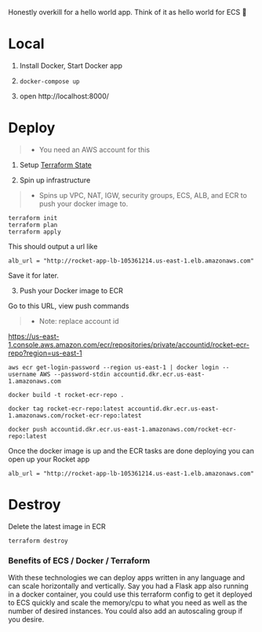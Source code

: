 Honestly overkill for a hello world app. Think of it as hello world for ECS 👋

# Local

1. Install Docker, Start Docker app

2. `docker-compose up`

3. open http://localhost:8000/

# Deploy

> - You need an AWS account for this

1. Setup [Terraform State](https://github.com/jottenlips/terraform-state-s3-backend-example)

2. Spin up infrastructure

> - Spins up VPC, NAT, IGW, security groups, ECS, ALB, and ECR to push your docker image to.

```
terraform init
terraform plan
terraform apply
```

This should output a url like

```
alb_url = "http://rocket-app-lb-105361214.us-east-1.elb.amazonaws.com"
```

Save it for later.

3. Push your Docker image to ECR

Go to this URL, view push commands

> - Note: replace account id

https://us-east-1.console.aws.amazon.com/ecr/repositories/private/accountid/rocket-ecr-repo?region=us-east-1

```
aws ecr get-login-password --region us-east-1 | docker login --username AWS --password-stdin accountid.dkr.ecr.us-east-1.amazonaws.com
```

```
docker build -t rocket-ecr-repo .
```

```
docker tag rocket-ecr-repo:latest accountid.dkr.ecr.us-east-1.amazonaws.com/rocket-ecr-repo:latest
```

```
docker push accountid.dkr.ecr.us-east-1.amazonaws.com/rocket-ecr-repo:latest
```

Once the docker image is up and the ECR tasks are done deploying you can open up your Rocket app

```
alb_url = "http://rocket-app-lb-105361214.us-east-1.elb.amazonaws.com"
```

# Destroy

Delete the latest image in ECR

```
terraform destroy
```

### Benefits of ECS / Docker / Terraform

With these technologies we can deploy apps written in any language and can scale horizontally and vertically. Say you had a Flask app also running in a docker container, you could use this terraform config to get it deployed to ECS quickly and scale the memory/cpu to what you need as well as the number of desired instances. You could also add an autoscaling group if you desire.

